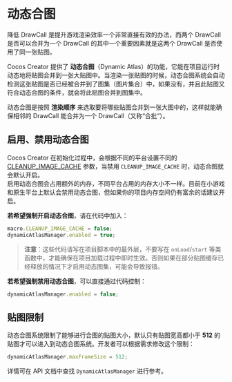 # 动态合图

降低 DrawCall 是提升游戏渲染效率一个非常直接有效的办法，而两个 DrawCall 是否可以合并为一个 DrawCall 的其中一个重要因素就是这两个 DrawCall 是否使用了同一张贴图。

Cocos Creator 提供了 **动态合图**（Dynamic Atlas）的功能，它能在项目运行时动态地将贴图合并到一张大贴图中。当渲染一张贴图的时候，动态合图系统会自动检测这张贴图是否已经被合并到了图集（图片集合）中，如果没有，并且此贴图又符合动态合图的条件，就会将此贴图合并到图集中。

动态合图是按照 **渲染顺序** 来选取要将哪些贴图合并到一张大图中的，这样就能确保相邻的 DrawCall 能合并为一个 DrawCall（又称“合批”）。

## 启用、禁用动态合图

Cocos Creator 在初始化过程中，会根据不同的平台设置不同的 [CLEANUP_IMAGE_CACHE](../../../api/zh/modules/core.html#macro-1.cleanup_image_cache) 参数，当禁用 `CLEANUP_IMAGE_CACHE` 时，动态合图就会默认开启。<br>
启用动态合图会占用额外的内存，不同平台占用的内存大小不一样。目前在小游戏和原生平台上默认会禁用动态合图，但如果你的项目内存空间仍有富余的话建议开启。

**若希望强制开启动态合图**，请在代码中加入：

```ts
macro.CLEANUP_IMAGE_CACHE = false;
dynamicAtlasManager.enabled = true;
```

> **注意**：这些代码请写在项目脚本中的最外层，不要写在 `onLoad`/`start` 等类函数中，才能确保在项目加载过程中即时生效。否则如果在部分贴图缓存已经释放的情况下才启用动态图集，可能会导致报错。

**若希望强制禁用动态合图**，可以直接通过代码控制：

```ts
dynamicAtlasManager.enabled = false;
```

## 贴图限制

动态合图系统限制了能够进行合图的贴图大小，默认只有贴图宽高都小于 **512** 的贴图才可以进入到动态合图系统。开发者可以根据需求修改这个限制：

```ts
dynamicAtlasManager.maxFrameSize = 512;
```

详情可在 API 文档中查找 `DynamicAtlasManager` 进行参考。

